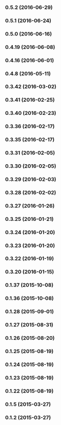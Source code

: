 ### 0.5.2 (2016-06-29)


### 0.5.1 (2016-06-24)


### 0.5.0 (2016-06-16)


### 0.4.19 (2016-06-08)


### 0.4.16 (2016-06-01)


### 0.4.8 (2016-05-11)


### 0.3.42 (2016-03-02)


### 0.3.41 (2016-02-25)


### 0.3.40 (2016-02-23)


### 0.3.36 (2016-02-17)


### 0.3.35 (2016-02-17)


### 0.3.31 (2016-02-05)


### 0.3.30 (2016-02-05)


### 0.3.29 (2016-02-03)


### 0.3.28 (2016-02-02)


### 0.3.27 (2016-01-26)


### 0.3.25 (2016-01-21)


### 0.3.24 (2016-01-20)


### 0.3.23 (2016-01-20)


### 0.3.22 (2016-01-19)


### 0.3.20 (2016-01-15)


### 0.1.37 (2015-10-08)


### 0.1.36 (2015-10-08)


### 0.1.28 (2015-09-01)


### 0.1.27 (2015-08-31)


### 0.1.26 (2015-08-20)


### 0.1.25 (2015-08-19)


### 0.1.24 (2015-08-19)


### 0.1.23 (2015-08-19)


### 0.1.22 (2015-08-19)


### 0.1.5 (2015-03-27)


### 0.1.2 (2015-03-27)

